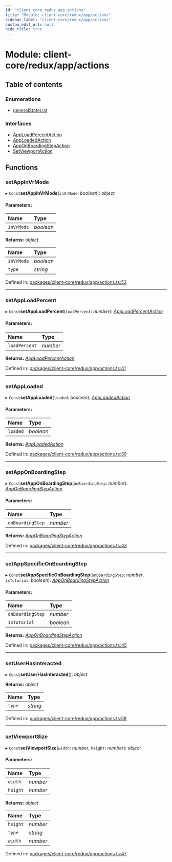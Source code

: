 ```yaml
---
id: "client_core_redux_app_actions"
title: "Module: client-core/redux/app/actions"
sidebar_label: "client-core/redux/app/actions"
custom_edit_url: null
hide_title: true
---
```


# Module: client-core/redux/app/actions

## Table of contents

### Enumerations

- [generalStateList](../enums/client_core_redux_app_actions.generalstatelist.md)

### Interfaces

- [AppLoadPercentAction](../interfaces/client_core_redux_app_actions.apploadpercentaction.md)
- [AppLoadedAction](../interfaces/client_core_redux_app_actions.apploadedaction.md)
- [AppOnBoardingStepAction](../interfaces/client_core_redux_app_actions.apponboardingstepaction.md)
- [SetViewportAction](../interfaces/client_core_redux_app_actions.setviewportaction.md)

## Functions

### setAppInVrMode

▸ `Const`**setAppInVrMode**(`inVrMode`: *boolean*): *object*

#### Parameters:

Name | Type |
:------ | :------ |
`inVrMode` | *boolean* |

**Returns:** *object*

Name | Type |
:------ | :------ |
`inVrMode` | *boolean* |
`type` | *string* |

Defined in: [packages/client-core/redux/app/actions.ts:53](https://github.com/xr3ngine/xr3ngine/blob/9d253dc38/packages/client-core/redux/app/actions.ts#L53)

___

### setAppLoadPercent

▸ `Const`**setAppLoadPercent**(`loadPercent`: *number*): [*AppLoadPercentAction*](../interfaces/client_core_redux_app_actions.apploadpercentaction.md)

#### Parameters:

Name | Type |
:------ | :------ |
`loadPercent` | *number* |

**Returns:** [*AppLoadPercentAction*](../interfaces/client_core_redux_app_actions.apploadpercentaction.md)

Defined in: [packages/client-core/redux/app/actions.ts:41](https://github.com/xr3ngine/xr3ngine/blob/9d253dc38/packages/client-core/redux/app/actions.ts#L41)

___

### setAppLoaded

▸ `Const`**setAppLoaded**(`loaded`: *boolean*): [*AppLoadedAction*](../interfaces/client_core_redux_app_actions.apploadedaction.md)

#### Parameters:

Name | Type |
:------ | :------ |
`loaded` | *boolean* |

**Returns:** [*AppLoadedAction*](../interfaces/client_core_redux_app_actions.apploadedaction.md)

Defined in: [packages/client-core/redux/app/actions.ts:39](https://github.com/xr3ngine/xr3ngine/blob/9d253dc38/packages/client-core/redux/app/actions.ts#L39)

___

### setAppOnBoardingStep

▸ `Const`**setAppOnBoardingStep**(`onBoardingStep`: *number*): [*AppOnBoardingStepAction*](../interfaces/client_core_redux_app_actions.apponboardingstepaction.md)

#### Parameters:

Name | Type |
:------ | :------ |
`onBoardingStep` | *number* |

**Returns:** [*AppOnBoardingStepAction*](../interfaces/client_core_redux_app_actions.apponboardingstepaction.md)

Defined in: [packages/client-core/redux/app/actions.ts:43](https://github.com/xr3ngine/xr3ngine/blob/9d253dc38/packages/client-core/redux/app/actions.ts#L43)

___

### setAppSpecificOnBoardingStep

▸ `Const`**setAppSpecificOnBoardingStep**(`onBoardingStep`: *number*, `isTutorial`: *boolean*): [*AppOnBoardingStepAction*](../interfaces/client_core_redux_app_actions.apponboardingstepaction.md)

#### Parameters:

Name | Type |
:------ | :------ |
`onBoardingStep` | *number* |
`isTutorial` | *boolean* |

**Returns:** [*AppOnBoardingStepAction*](../interfaces/client_core_redux_app_actions.apponboardingstepaction.md)

Defined in: [packages/client-core/redux/app/actions.ts:45](https://github.com/xr3ngine/xr3ngine/blob/9d253dc38/packages/client-core/redux/app/actions.ts#L45)

___

### setUserHasInteracted

▸ `Const`**setUserHasInteracted**(): *object*

**Returns:** *object*

Name | Type |
:------ | :------ |
`type` | *string* |

Defined in: [packages/client-core/redux/app/actions.ts:58](https://github.com/xr3ngine/xr3ngine/blob/9d253dc38/packages/client-core/redux/app/actions.ts#L58)

___

### setViewportSize

▸ `Const`**setViewportSize**(`width`: *number*, `height`: *number*): *object*

#### Parameters:

Name | Type |
:------ | :------ |
`width` | *number* |
`height` | *number* |

**Returns:** *object*

Name | Type |
:------ | :------ |
`height` | *number* |
`type` | *string* |
`width` | *number* |

Defined in: [packages/client-core/redux/app/actions.ts:47](https://github.com/xr3ngine/xr3ngine/blob/9d253dc38/packages/client-core/redux/app/actions.ts#L47)
